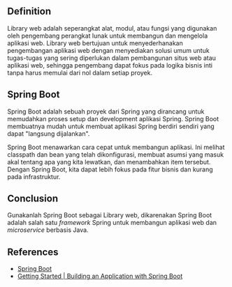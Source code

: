 ## Definition

Library web adalah seperangkat alat, modul, atau fungsi yang digunakan oleh pengembang perangkat lunak untuk membangun dan mengelola aplikasi web. Library web bertujuan untuk menyederhanakan pengembangan aplikasi web dengan menyediakan solusi umum untuk tugas-tugas yang sering diperlukan dalam pembangunan situs web atau aplikasi web, sehingga pengembang dapat fokus pada logika bisnis inti tanpa harus memulai dari nol dalam setiap proyek.

## Spring Boot

Spring Boot adalah sebuah proyek dari Spring yang dirancang untuk memudahkan proses setup dan development aplikasi Spring. Spring Boot membuatnya mudah untuk membuat aplikasi Spring berdiri sendiri yang dapat "langsung dijalankan".

Spring Boot menawarkan cara cepat untuk membangun aplikasi. Ini melihat classpath dan bean yang telah dikonfigurasi, membuat asumsi yang masuk akal tentang apa yang kita lewatkan, dan menambahkan item tersebut. Dengan Spring Boot, kita dapat lebih fokus pada fitur bisnis dan kurang pada infrastruktur.

## Conclusion

Gunakanlah Spring Boot sebagai Library web, dikarenakan Spring Boot adalah salah satu _framework_ Spring untuk membangun aplikasi web dan _microservice_ berbasis Java.

## References
- [Spring Boot](https://spring.io/projects/spring-boot/)
- [Getting Started | Building an Application with Spring Boot](https://spring.io/guides/gs/spring-boot/)